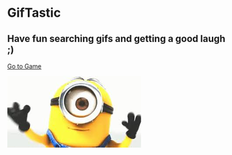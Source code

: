 # GifTastic

## Have fun searching gifs and getting a good laugh ;)

[Go to Game](https://valeria-og.github.io/GifTastic/index/index.html)

![IMAGE](https://github.com/Valeria-OG/Reponsive-Portafolio/blob/master/assets/images/Bote2.jpg)
